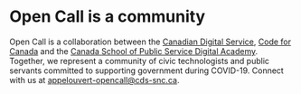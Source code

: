 # Open Call is a community

Open Call is a collaboration between the [Canadian Digital Service](https://digital.canada.ca/), [Code for Canada](https://codefor.ca/) and the [Canada School of Public Service Digital Academy](https://www.csps-efpc.gc.ca/digital-academy/index-eng.aspx). Together, we represent a community of civic technologists and public servants committed to supporting government during COVID-19. Connect with us at [appelouvert-opencall@cds-snc.ca](appelouvert-opencall@cds-snc.ca).